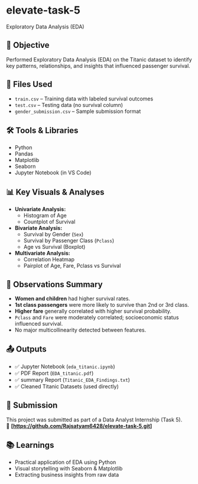 # elevate-task-5
 Exploratory Data Analysis (EDA)

## 🎯 Objective
Performed Exploratory Data Analysis (EDA) on the Titanic dataset to identify key patterns, relationships, and insights that influenced passenger survival.


## 📁 Files Used
- `train.csv` – Training data with labeled survival outcomes
- `test.csv` – Testing data (no survival column)
- `gender_submission.csv` – Sample submission format


## 🛠️ Tools & Libraries
- Python
- Pandas
- Matplotlib
- Seaborn
- Jupyter Notebook (in VS Code)


## 📊 Key Visuals & Analyses
- **Univariate Analysis:**
  - Histogram of Age
  - Countplot of Survival
- **Bivariate Analysis:**
  - Survival by Gender (`Sex`)
  - Survival by Passenger Class (`Pclass`)
  - Age vs Survival (Boxplot)
- **Multivariate Analysis:**
  - Correlation Heatmap
  - Pairplot of Age, Fare, Pclass vs Survival


## 📌 Observations Summary
- **Women and children** had higher survival rates.
- **1st class passengers** were more likely to survive than 2nd or 3rd class.
- **Higher fare** generally correlated with higher survival probability.
- `Pclass` and `Fare` were moderately correlated; socioeconomic status influenced survival.
- No major multicollinearity detected between features.


## 📤 Outputs
- ✅ Jupyter Notebook (`eda_titanic.ipynb`)
- ✅ PDF Report (`EDA_titanic.pdf`)
- ✅ summary Report (`Titanic_EDA_Findings.txt`)
- ✅ Cleaned Titanic Datasets (used directly)

## 📎 Submission
This project was submitted as part of a Data Analyst Internship (Task 5).  
🔗 **[https://github.com/Rajsatyam6428/elevate-task-5.git]** 
## 📚 Learnings
- Practical application of EDA using Python
- Visual storytelling with Seaborn & Matplotlib
- Extracting business insights from raw data


